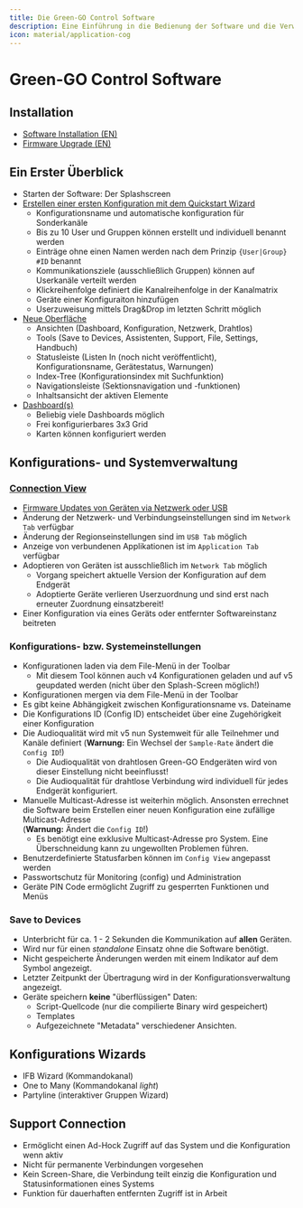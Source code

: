 ```yaml
---
title: Die Green-GO Control Software
description: Eine Einführung in die Bedienung der Software und die Verwaltung einer Green-GO Systemkonfiguration
icon: material/application-cog
---
```

# Green-GO Control Software

## Installation

- [Software Installation (EN)](https://manual.greengoconnect.com/en/getting-started/upgrade/#software-installation)
- [Firmware Upgrade (EN)](https://manual.greengoconnect.com/en/getting-started/upgrade/#upgrade-your-devices)

## Ein Erster Überblick

- Starten der Software: Der Splashscreen
- [Erstellen einer ersten Konfiguration mit dem Quickstart Wizard](https://manual.greengoconnect.com/en/getting-started/software/#create-a-configuration-using-the-wizard)
    - Konfigurationsname und automatische konfiguration für Sonderkanäle
    - Bis zu 10 User und Gruppen können erstellt und individuell benannt werden
    - Einträge ohne einen Namen werden nach dem Prinzip `{User|Group} #ID` benannt
    - Kommunikationsziele (ausschließlich Gruppen) können auf Userkanäle verteilt werden
    - Klickreihenfolge definiert die Kanalreihenfolge in der Kanalmatrix
    - Geräte einer Konfiguraiton hinzufügen
    - Userzuweisung mittels Drag&Drop im letzten Schritt möglich
- [Neue Oberfläche](https://manual.greengoconnect.com/en/software/interface/)
    - Ansichten (Dashboard, Konfiguration, Netzwerk, Drahtlos)
    - Tools (Save to Devices, Assistenten, Support, File, Settings, Handbuch)
    - Statusleiste (Listen In (noch nicht veröffentlicht), Konfigurationsname, Gerätestatus, Warnungen)
    - Index-Tree (Konfigurationsindex mit Suchfunktion)
    - Navigationsleiste (Sektionsnavigation und -funktionen)
    - Inhaltsansicht der aktiven Elemente
- [Dashboard(s)](https://manual.greengoconnect.com/en/software/views/dashboard/)
    - Beliebig viele Dashboards möglich
    - Frei konfigurierbares 3x3 Grid
    - Karten können konfiguriert werden

## Konfigurations- und Systemverwaltung

### [Connection View](https://manual.greengoconnect.com/en/software/views/connection/)

- [Firmware Updates von Geräten via Netzwerk oder USB](https://manual.greengoconnect.com/en/guides/firmware/)
- Änderung der Netzwerk- und Verbindungseinstellungen sind im `Network Tab` verfügbar
- Änderung der Regionseinstellungen sind im `USB Tab` möglich
- Anzeige von verbundenen Applikationen ist im `Application Tab` verfügbar
- Adoptieren von Geräten ist ausschließlich im `Network Tab` möglich
    - Vorgang speichert aktuelle Version der Konfiguration auf dem Endgerät
    - Adoptierte Geräte verlieren Userzuordnung und sind erst nach erneuter Zuordnung einsatzbereit!
- Einer Konfiguration via eines Geräts oder entfernter Softwareinstanz beitreten

### Konfigurations- bzw. Systemeinstellungen

- Konfigurationen laden via dem File-Menü in der Toolbar
    - Mit diesem Tool können auch v4 Konfigurationen geladen und auf v5 geupdated werden (nicht über den Splash-Screen möglich!)
- Konfigurationen mergen via dem File-Menü in der Toolbar
- Es gibt keine Abhängigkeit zwischen Konfigurationsname vs. Dateiname
- Die Konfigurations ID (Config ID) entscheidet über eine Zugehörigkeit einer Konfiguration
- Die Audioqualität wird mit v5 nun Systemweit für alle Teilnehmer und Kanäle definiert (**Warnung:** Ein Wechsel der `Sample-Rate` ändert die `Config ID`!)
    - Die Audioqualität von drahtlosen Green-GO Endgeräten wird von dieser Einstellung nicht beeinflusst!
    - Die Audioqualität für drahtlose Verbindung wird individuell für jedes Endgerät konfiguriert.
- Manuelle Multicast-Adresse ist weiterhin möglich. Ansonsten errechnet die Software beim Erstellen einer neuen Konfiguration eine zufällige Multicast-Adresse<br>(**Warnung:** Ändert die `Config ID`!)
  - Es benötigt eine exklusive Multicast-Adresse pro System. Eine Überschneidung kann zu ungewollten Problemen führen.
- Benutzerdefinierte Statusfarben können im `Config View` angepasst werden
- Passwortschutz für Monitoring (config) und Administration
- Geräte PIN Code ermöglicht Zugriff zu gesperrten Funktionen und Menüs

### Save to Devices

- Unterbricht für ca. 1 - 2 Sekunden die Kommunikation auf **allen** Geräten.
- Wird nur für einen _standalone_ Einsatz ohne die Software benötigt.
- Nicht gespeicherte Änderungen werden mit einem Indikator auf dem Symbol angezeigt.
- Letzter Zeitpunkt der Übertragung wird in der Konfigurationsverwaltung angezeigt.
- Geräte speichern **keine** "überflüssigen" Daten:
    - Script-Quellcode (nur die compilierte Binary wird gespeichert)
    - Templates
    - Aufgezeichnete "Metadata" verschiedener Ansichten.

## Konfigurations Wizards

- IFB Wizard (Kommandokanal)
- One to Many (Kommandokanal _light_)
- Partyline (interaktiver Gruppen Wizard)

## Support Connection

- Ermöglicht einen Ad-Hock Zugriff auf das System und die Konfiguration wenn aktiv
- Nicht für permanente Verbindungen vorgesehen
- Kein Screen-Share, die Verbindung teilt einzig die Konfiguration und Statusinformationen eines Systems
- Funktion für dauerhaften entfernten Zugriff ist in Arbeit